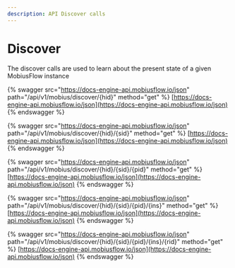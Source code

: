 ```yaml
---
description: API Discover calls
---
```


# Discover

The discover calls are used to learn about the present state of a given MobiusFlow instance

{% swagger src="https://docs-engine-api.mobiusflow.io/json" path="/api/v1/mobius/discover/{hid}" method="get" %}
[https://docs-engine-api.mobiusflow.io/json](https://docs-engine-api.mobiusflow.io/json)
{% endswagger %}

{% swagger src="https://docs-engine-api.mobiusflow.io/json" path="/api/v1/mobius/discover/{hid}/{sid}" method="get" %}
[https://docs-engine-api.mobiusflow.io/json](https://docs-engine-api.mobiusflow.io/json)
{% endswagger %}

{% swagger src="https://docs-engine-api.mobiusflow.io/json" path="/api/v1/mobius/discover/{hid}/{sid}/{pid}" method="get" %}
[https://docs-engine-api.mobiusflow.io/json](https://docs-engine-api.mobiusflow.io/json)
{% endswagger %}

{% swagger src="https://docs-engine-api.mobiusflow.io/json" path="/api/v1/mobius/discover/{hid}/{sid}/{pid}/{ins}" method="get" %}
[https://docs-engine-api.mobiusflow.io/json](https://docs-engine-api.mobiusflow.io/json)
{% endswagger %}

{% swagger src="https://docs-engine-api.mobiusflow.io/json" path="/api/v1/mobius/discover/{hid}/{sid}/{pid}/{ins}/{rid}" method="get" %}
[https://docs-engine-api.mobiusflow.io/json](https://docs-engine-api.mobiusflow.io/json)
{% endswagger %}

